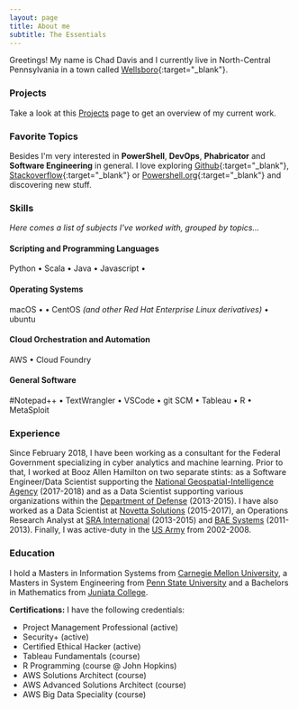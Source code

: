 ```yaml
---
layout: page
title: About me
subtitle: The Essentials
---
```


<i class="fa fa-address-card" aria-hidden="true"></i> Greetings! My name is Chad Davis and I currently live in North-Central Pennsylvania in a town called
[Wellsboro](https://goo.gl/maps/WpjbamYEbSk){:target="_blank"}.


### <i class="fa fa-terminal" aria-hidden="true"></i> Projects

Take a look at this [Projects]() page to get an overview of my current work.

### <i class="fa fa-heart" aria-hidden="true"></i> Favorite Topics

Besides I'm very interested in **PowerShell**, **DevOps**, **Phabricator** and **Software Engineering** in general. I love
exploring [Github](https://github.com/){:target="_blank"}, [Stackoverflow](https://stackoverflow.com/){:target="_blank"} or [Powershell.org](https://powershell.org/){:target="_blank"}
and discovering new stuff.

### <i class="fa fa-cubes" aria-hidden="true"></i> Skills
*Here comes a list of subjects I've worked with, grouped by topics...*

#### <i class="fa fa-code" aria-hidden="true"></i> Scripting and Programming Languages

Python &bull; Scala &bull; Java &bull; Javascript &bull;

#### <i class="fa fa-terminal" aria-hidden="true"></i> Operating Systems

macOS &bull; &bull; CentOS *(and other Red Hat Enterprise Linux derivatives)* &bull; ubuntu

#### <i class="fa fa-cloud" aria-hidden="true"></i> Cloud Orchestration and Automation

AWS &bull; Cloud Foundry

#### <i class="fa fa-gear" aria-hidden="true"></i> General Software

#Notepad++ &bull; TextWrangler &bull; VSCode &bull; git SCM &bull; Tableau &bull; R &bull; MetaSploit 

### <i class="fa fa-briefcase" aria-hidden="true"></i> Experience
Since February 2018, I have been working as a consultant for the Federal Government specializing in cyber analytics and machine learning. Prior to that, I worked at Booz Allen Hamilton on two separate stints: as a Software Engineer/Data Scientist supporting the [National Geospatial-Intelligence Agency](https://www.nga.mil/Pages/Default.aspx) (2017-2018) and as a Data Scientist supporting various organizations within the [Department of Defense](https://www.defense.gov/) (2013-2015). I have also worked as a Data Scientist at [Novetta Solutions](www.novetta.com) (2015-2017), an Operations Research Analyst at [SRA International](https://www.linkedin.com/company/sra-international/) (2013-2015) and [BAE Systems](https://www.baesystems.com/en/home) (2011-2013). Finally, I was active-duty in the [US Army](https://www.army.mil) from 2002-2008.


### <i class="fa fa-graduation-cap" aria-hidden="true"></i> Education
I hold a Masters in Information Systems from [Carnegie Mellon University](https://www.cmu.edu), a Masters in System Engineering from [Penn State University](https://www.psu.edu) and a Bachelors in Mathematics from [Juniata College](https://www.juniata.edu).

**Certifications:** I have the following credentials: 
- Project Management Professional (active)
- Security+ (active)
- Certified Ethical Hacker (active)
- Tableau Fundamentals (course)
- R Programming (course @ John Hopkins)
- AWS Solutions Architect (course)
- AWS Advanced Solutions Architect (course)
- AWS Big Data Speciality (course)


